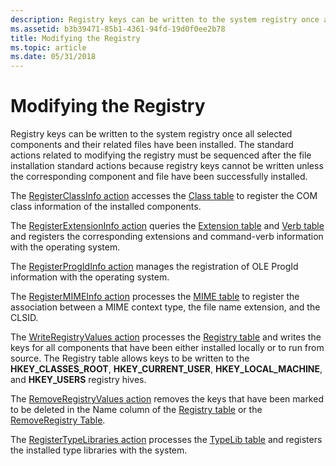 ```yaml
---
description: Registry keys can be written to the system registry once all selected components and their related files have been installed.
ms.assetid: b3b39471-85b1-4361-94fd-19d0f0ee2b78
title: Modifying the Registry
ms.topic: article
ms.date: 05/31/2018
---
```


# Modifying the Registry

Registry keys can be written to the system registry once all selected components and their related files have been installed. The standard actions related to modifying the registry must be sequenced after the file installation standard actions because registry keys cannot be written unless the corresponding component and file have been successfully installed.

The [RegisterClassInfo action](registerclassinfo-action.md) accesses the [Class table](class-table.md) to register the COM class information of the installed components.

The [RegisterExtensionInfo action](registerextensioninfo-action.md) queries the [Extension table](extension-table.md) and [Verb table](verb-table.md) and registers the corresponding extensions and command-verb information with the operating system.

The [RegisterProgIdInfo action](registerprogidinfo-action.md) manages the registration of OLE ProgId information with the operating system.

The [RegisterMIMEInfo action](registermimeinfo-action.md) processes the [MIME table](mime-table.md) to register the association between a MIME context type, the file name extension, and the CLSID.

The [WriteRegistryValues action](writeregistryvalues-action.md) processes the [Registry table](registry-table.md) and writes the keys for all components that have been either installed locally or to run from source. The Registry table allows keys to be written to the **HKEY\_CLASSES\_ROOT**, **HKEY\_CURRENT\_USER**, **HKEY\_LOCAL\_MACHINE**, and **HKEY\_USERS** registry hives.

The [RemoveRegistryValues action](removeregistryvalues-action.md) removes the keys that have been marked to be deleted in the Name column of the [Registry table](registry-table.md) or the [RemoveRegistry Table](removeregistry-table.md).

The [RegisterTypeLibraries action](registertypelibraries-action.md) processes the [TypeLib table](typelib-table.md) and registers the installed type libraries with the system.

 

 



